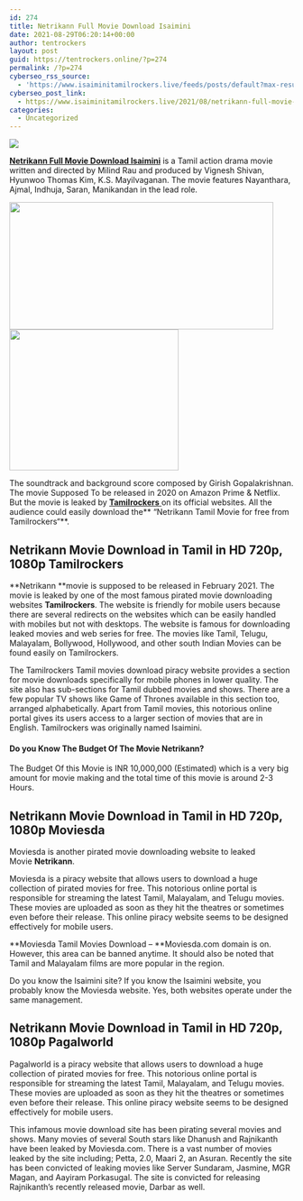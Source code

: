 ```yaml
---
id: 274
title: Netrikann Full Movie Download Isaimini
date: 2021-08-29T06:20:14+00:00
author: tentrockers
layout: post
guid: https://tentrockers.online/?p=274
permalink: /?p=274
cyberseo_rss_source:
  - 'https://www.isaiminitamilrockers.live/feeds/posts/default?max-results=150&start-index=1'
cyberseo_post_link:
  - https://www.isaiminitamilrockers.live/2021/08/netrikann-full-movie-download-isaimini.html
categories:
  - Uncategorized
---
```

<div class="media_block">
  <img src="https://1.bp.blogspot.com/-2bLnosP1qf4/YRPUab_RRXI/AAAAAAAABHM/VD5JiLxryLI9tGYlVwo5xondzrLiHF2TgCLcBGAsYHQ/s72-w468-h226-c/netrikann-movie-download.jpg" class="media_thumbnail" />
</div>

<meta content="Netrikann Full Movie Download Isaimini is a Tamil action drama movie written and directed by Milind Rau and produced by Vignesh Shivan, Hyu..." name="twitter:description" />

  


<center>
</center>

**[Netrikann Full Movie Download Isaimini](https://www.tamilrockerz.online/netrikann-full-movie-download-tamilrockers-720p-1080p/)** is a Tamil action drama movie written and directed by Milind Rau and produced by Vignesh Shivan, Hyunwoo Thomas Kim, K.S. Mayilvaganan. The movie features Nayanthara, Ajmal, Indhuja, Saran, Manikandan in the lead role.

<div class="separator">
  <a href="https://1.bp.blogspot.com/-2bLnosP1qf4/YRPUab_RRXI/AAAAAAAABHM/VD5JiLxryLI9tGYlVwo5xondzrLiHF2TgCLcBGAsYHQ/s1280/netrikann-movie-download.jpg" imageanchor="1"><img loading="lazy" border="0" data-original-height="720" data-original-width="1280" height="226" src="https://1.bp.blogspot.com/-2bLnosP1qf4/YRPUab_RRXI/AAAAAAAABHM/VD5JiLxryLI9tGYlVwo5xondzrLiHF2TgCLcBGAsYHQ/w468-h226/netrikann-movie-download.jpg" width="468" /></a>
</div>



<div class="separator">
  <a href="https://www.tamilrockerz.online/netrikann-full-movie-download-tamilrockers-720p-1080p/" imageanchor="1"><img loading="lazy" border="0" data-original-height="250" data-original-width="300" height="250" src="https://1.bp.blogspot.com/-nfbzYVobUik/YMlpOerzdgI/AAAAAAAAA3Y/aAupsOUs_WMY6Lv7R1OtZhI6OqaRh-YAwCPcBGAYYCw/s0/e854879156f0849f3d27a89db88ed039.png" width="300" /></a>
</div>

The soundtrack and background score composed by Girish Gopalakrishnan. The movie Supposed To be released in 2020 on Amazon Prime & Netflix. But the movie is leaked by [**Tamilrockers**&nbsp;](http://www.tamilrockerz.online)on its official websites. All the audience could easily download the**&nbsp;“Netrikann Tamil Movie for free from Tamilrockers“**.

## **Netrikann**&nbsp;Movie Download in Tamil in HD 720p, 1080p Tamilrockers

**Netrikann&nbsp;**movie is supposed to be released in February 2021. The movie is leaked by one of the most famous pirated movie downloading websites&nbsp;**Tamilrockers**. The website is friendly for mobile users because there are several redirects on the websites which can be easily handled with mobiles but not with desktops. The website is famous for downloading leaked movies and web series for free. The movies like Tamil, Telugu, Malayalam, Bollywood, Hollywood, and other south Indian Movies can be found easily on Tamilrockers.

The Tamilrockers Tamil movies download piracy website provides a section for movie downloads specifically for mobile phones in lower quality. The site also has sub-sections for Tamil dubbed movies and shows. There are a few popular TV shows like Game of Thrones available in this section too, arranged alphabetically. Apart from Tamil movies, this notorious online portal gives its users access to a larger section of movies that are in English. Tamilrockers was originally named Isaimini.

#### **Do you Know The Budget Of The Movie Netrikann?**

The Budget Of this Movie is INR 10,000,000 (Estimated) which is a very big amount for movie making and the total time of this movie is around 2-3 Hours.

## **Netrikann**&nbsp;Movie Download in Tamil in HD 720p, 1080p Moviesda

Moviesda is another pirated movie downloading website to leaked Movie&nbsp;**Netrikann**.

Moviesda is a piracy website that allows users to download a huge collection of pirated movies for free. This notorious online portal is responsible for streaming the latest Tamil, Malayalam, and Telugu movies. These movies are uploaded as soon as they hit the theatres or sometimes even before their release. This online piracy website seems to be designed effectively for mobile users.

**Moviesda Tamil Movies Download –&nbsp;**Moviesda.com domain is on. However, this area can be banned anytime. It should also be noted that Tamil and Malayalam films are more popular in the region.

Do you know the Isaimini site? If you know the Isaimini website, you probably know the Moviesda website. Yes, both websites operate under the same management.

## **Netrikann**&nbsp;Movie Download in Tamil in HD 720p, 1080p Pagalworld

Pagalworld is a piracy website that allows users to download a huge collection of pirated movies for free. This notorious online portal is responsible for streaming the latest Tamil, Malayalam, and Telugu movies. These movies are uploaded as soon as they hit the theatres or sometimes even before their release. This online piracy website seems to be designed effectively for mobile users.

This infamous movie download site has been pirating several movies and shows. Many movies of several South stars like Dhanush and Rajnikanth have been leaked by Moviesda.com. There is a vast number of movies leaked by the site including; Petta, 2.0, Maari 2, an Asuran. Recently the site has been convicted of leaking movies like Server Sundaram, Jasmine, MGR Magan, and Aayiram Porkasugal. The site is convicted for releasing Rajnikanth’s recently released movie, Darbar as well.

<center>
</center>